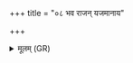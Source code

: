+++
title = "०८ भव राजन् यजमानाय"

+++
<details><summary>मूलम् (GR)</summary>

भव राजन् यजमानाय मृड  
पशूनां हि पशुपतिर् बभूथ । +++(Bhatt. babhūvitha)+++  
यः श्रद्दधाति सन्ति देवा इति  
चतुष्पदे द्विपदे अस्य मृड ॥
</details>